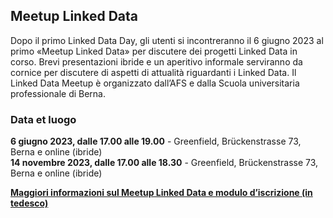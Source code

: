 ## Meetup Linked Data

Dopo il primo Linked Data Day, gli utenti si incontreranno il 6 giugno 2023 al primo «Meetup Linked Data» per discutere dei progetti Linked Data in corso. Brevi presentazioni ibride e un aperitivo informale serviranno da cornice per discutere di aspetti di attualità riguardanti i Linked Data. Il Linked Data Meetup è organizzato dall’AFS e dalla Scuola universitaria professionale di Berna.

### Data et luogo

**6 giugno 2023, dalle 17.00 alle 19.00** - Greenfield, Brückenstrasse 73, Berna e online (ibride)   
**14 novembre 2023, dalle 17.00 alle 18.30** - Greenfield, Brückenstrasse 73, Berna e online (ibride) 

**[Maggiori informazioni sul Meetup Linked Data e modulo d’iscrizione (in tedesco) ](https://www.bfh.ch/wirtschaft/de/aktuell/fachveranstaltungen/linked-data-meetup-1-23/)**
